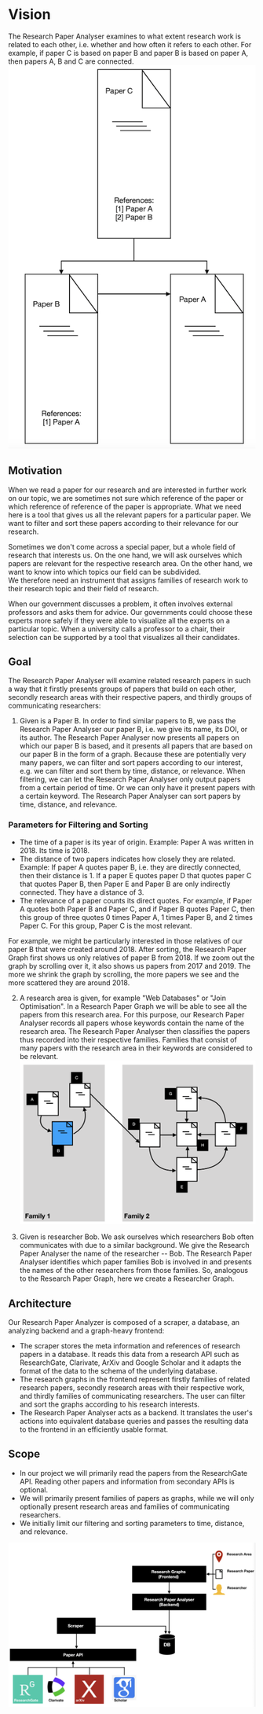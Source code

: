 # Vision
The Research Paper Analyser examines to what extent research work is related to each other, 
i.e. whether and how often it refers to each other. 
For example, if paper C is based on paper B and paper B is based on paper A, then papers A, B and C are connected. 
![../img/img_01.png](../img/img_01.png)

## Motivation
When we read a paper for our research and are interested in further work on our topic, 
we are sometimes not sure which reference of the paper or which reference of reference of the paper is appropriate. 
What we need here is a tool that gives us all the relevant papers for a particular paper. 
We want to filter and sort these papers according to their relevance for our research.

Sometimes we don't come across a special paper, but a whole field of research that interests us. 
On the one hand, we will ask ourselves which papers are relevant for the respective research area. 
On the other hand, we want to know into which topics our field can be subdivided.  
We therefore need an instrument that assigns families of research work to their research topic and their field of research.

When our government discusses a problem, it often involves external professors and asks them for advice. 
Our governments could choose these experts more safely if they were able to visualize all the experts on a particular topic. 
When a university calls a professor to a chair, their selection can be supported by a tool that visualizes all their candidates. 

## Goal
The Research Paper Analyser will examine related research papers in such a way that it firstly presents groups of 
papers that build on each other, secondly research areas with their respective papers, and thirdly groups of 
communicating researchers:

1. Given is a Paper B. 
In order to find similar papers to B, we pass the Research Paper Analyser our paper B, i.e. 
we give its name, its DOI, or its author.
The Research Paper Analyser now presents all papers on which our paper B is based, and it presents all papers 
that are based on our paper B in the form of a graph. 
Because these are potentially very many papers, we can filter and sort papers according to our interest, e.g.
we can filter and sort them by time, distance, or relevance.
When filtering, we can let the Research Paper Analyser only output papers from a certain period of time. 
Or we can only have it present papers with a certain keyword.
The Research Paper Analyser can sort papers by time, distance, and relevance. 
### Parameters for Filtering and Sorting
- The time of a paper is its year of origin. 
Example: Paper A was written in 2018. Its time is 2018.
- The distance of two papers indicates how closely they are related. 
Example: If paper A quotes paper B, i.e. they are directly connected, then their distance is 1. 
If a paper E quotes paper D that quotes paper C that quotes Paper B, then Paper E and Paper B are only indirectly connected.
They have a distance of 3. 
- The relevance of a paper counts its direct quotes. 
For example, if Paper A quotes both Paper B and Paper C, and if Paper B quotes Paper C, 
then this group of three quotes 0 times Paper A, 1 times Paper B, and 2 times Paper C. 
For this group, Paper C is the most relevant. 

For example, we might be particularly interested in those relatives of our paper B that were created around 2018. 
After sorting, the Research Paper Graph first shows us only relatives of paper B from 2018. 
If we zoom out the graph by scrolling over it, it also shows us papers from 2017 and 2019. 
The more we shrink the graph by scrolling, the more papers we see and the more scattered they are around 2018.

2. A research area is given, for example "Web Databases" or "Join Optimisation". 
In a Research Paper Graph we will be able to see all the papers from this research area. 
For this purpose, our Research Paper Analyser records all papers whose keywords contain the name of the research area. 
The Research Paper Analyser then classifies the papers thus recorded into their respective families. 
Families that consist of many papers with the research area in their keywords are considered to be relevant.
![../img/img_02.png](../img/img_02.png)

3. Given is researcher Bob. 
We ask ourselves which researchers Bob often communicates with due to a similar background. 
We give the Research Paper Analyser the name of the researcher -- Bob. 
The Research Paper Analyser identifies which paper families Bob is involved in and presents the names of the other 
researchers from those families. 
So, analogous to the Research Paper Graph, here we create a Researcher Graph. 

## Architecture
Our Research Paper Analyzer is composed of a scraper, a database, an analyzing backend and a graph-heavy frontend:
- The scraper stores the meta information and references of research papers in a database. 
It reads this data from a research API such as ResearchGate, Clarivate, ArXiv and Google Scholar and it 
adapts the format of the data to the schema of the underlying database. 
- The research graphs in the frontend represent firstly families of related research papers, 
secondly research areas with their respective work, 
and thirdly families of communicating researchers. 
The user can filter and sort the graphs according to his research interests. 
- The Research Paper Analyser acts as a backend. 
It translates the user's actions into equivalent database queries and 
passes the resulting data to the frontend in an efficiently usable format. 

## Scope
- In our project we will primarily read the papers from the ResearchGate API. 
Reading other papers and information from secondary APIs is optional. 
- We will primarily present families of papers as graphs, while we will only optionally present research areas and 
families of communicating researchers.
- We initially limit our filtering and sorting parameters to time, distance, and relevance.

![../img/img_03.png](../img/img_03.png)
